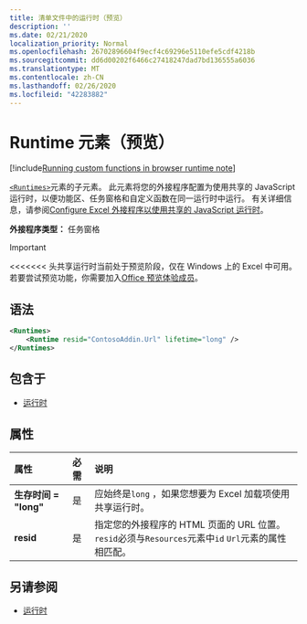 ```yaml
---
title: 清单文件中的运行时（预览）
description: ''
ms.date: 02/21/2020
localization_priority: Normal
ms.openlocfilehash: 26702896604f9ecf4c69296e5110efe5cdf4218b
ms.sourcegitcommit: dd6d00202f6466c27418247dad7bd136555a6036
ms.translationtype: MT
ms.contentlocale: zh-CN
ms.lasthandoff: 02/26/2020
ms.locfileid: "42283882"
---
```

# <a name="runtime-element-preview"></a>Runtime 元素（预览）

[!include[Running custom functions in browser runtime note](../../includes/excel-shared-runtime-preview-note.md)]

[`<Runtimes>`](runtimes.md)元素的子元素。 此元素将您的外接程序配置为使用共享的 JavaScript 运行时，以便功能区、任务窗格和自定义函数在同一运行时中运行。 有关详细信息，请参阅[Configure Excel 外接程序以使用共享的 JavaScript 运行时](../../excel/configure-your-add-in-to-use-a-shared-runtime.md)。

**外接程序类型：** 任务窗格

> [!IMPORTANT]
<<<<<<< 头共享运行时当前处于预览阶段，仅在 Windows 上的 Excel 中可用。 若要尝试预览功能，你需要加入[Office 预览体验成员](https://insider.office.com/)。

## <a name="syntax"></a>语法

```XML
<Runtimes>
    <Runtime resid="ContosoAddin.Url" lifetime="long" />
</Runtimes>
```

## <a name="contained-in"></a>包含于

- [运行时](runtimes.md)

## <a name="attributes"></a>属性

|  属性  |  必需  |  说明  |
|:-----|:-----|:-----|
|  **生存时间 = "long"**  |  是  | 应始终是`long` ，如果您想要为 Excel 加载项使用共享运行时。 |
|  **resid**  |  是  | 指定您的外接程序的 HTML 页面的 URL 位置。 `resid`必须与`Resources`元素中`id` `Url`元素的属性相匹配。 |

## <a name="see-also"></a>另请参阅

- [运行时](runtimes.md)
